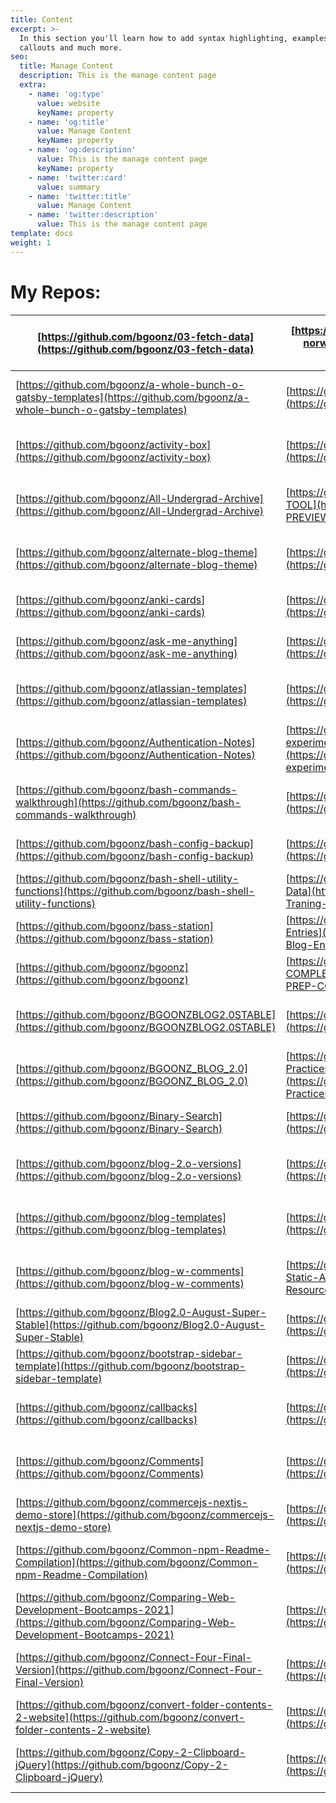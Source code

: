 ```yaml
---
title: Content
excerpt: >-
  In this section you'll learn how to add syntax highlighting, examples,
  callouts and much more.
seo:
  title: Manage Content
  description: This is the manage content page
  extra:
    - name: 'og:type'
      value: website
      keyName: property
    - name: 'og:title'
      value: Manage Content
      keyName: property
    - name: 'og:description'
      value: This is the manage content page
      keyName: property
    - name: 'twitter:card'
      value: summary
    - name: 'twitter:title'
      value: Manage Content
    - name: 'twitter:description'
      value: This is the manage content page
template: docs
weight: 1
---
```


<div class="note">
 
 # My Repos:



 | [https://github.com/bgoonz/03-fetch-data](https://github.com/bgoonz/03-fetch-data)                                                       | [https://github.com/bgoonz/gatsby-netlify-cms-norwex](https://github.com/bgoonz/gatsby-netlify-cms-norwex)                  |  | [https://hub.com/bgoonz/React-movie-app](https://hub.com/bgoonz/React-movie-app)                                                         | [https://github.com/bgoonz/Exploring-Promises](https://github.com/bgoonz/Exploring-Promises)                                 | [https://hub.com/bgoonz/vscode-customized-config](https://hub.com/bgoonz/vscode-customized-config)                                                             |
|------------------------------------------------------------------------------------------------------------------------------------------|-----------------------------------------------------------------------------------------------------------------------------|--|------------------------------------------------------------------------------------------------------------------------------------------|------------------------------------------------------------------------------------------------------------------------------|----------------------------------------------------------------------------------------------------------------------------------------------------------------|
| [https://github.com/bgoonz/a-whole-bunch-o-gatsby-templates](https://github.com/bgoonz/a-whole-bunch-o-gatsby-templates)                 | [https://github.com/bgoonz/gatsby-react-portfolio](https://github.com/bgoonz/gatsby-react-portfolio)                        |  | [https://hub.com/bgoonz/react-redux-medium-clone](https://hub.com/bgoonz/react-redux-medium-clone)                                       | [https://github.com/bgoonz/express-API-template](https://github.com/bgoonz/express-API-template)                             | [https://hub.com/bgoonz/vscode-Extension-readmes](https://hub.com/bgoonz/vscode-Extension-readmes)                                                             |
| [https://github.com/bgoonz/activity-box](https://github.com/bgoonz/activity-box)                                                         | [https://github.com/bgoonz/GIT-CDN-FILES](https://github.com/bgoonz/GIT-CDN-FILES)                                          |  | [https://hub.com/bgoonz/react-redux-notes-v5](https://hub.com/bgoonz/react-redux-notes-v5)                                               | [https://github.com/bgoonz/Express-basic-server-template](https://github.com/bgoonz/Express-basic-server-template)           | [https://hub.com/bgoonz/web-crawler-node](https://hub.com/bgoonz/web-crawler-node)                                                                             |
| [https://github.com/bgoonz/All-Undergrad-Archive](https://github.com/bgoonz/All-Undergrad-Archive)                                       | [https://github.com/bgoonz/GIT-HTML-PREVIEW-TOOL](https://github.com/bgoonz/GIT-HTML-PREVIEW-TOOL)                          |  | [https://hub.com/bgoonz/react-redux-registration-login-example](https://hub.com/bgoonz/react-redux-registration-login-example)           | [https://github.com/bgoonz/express-knex-postgres-boilerplate](https://github.com/bgoonz/express-knex-postgres-boilerplate)   | [https://hub.com/bgoonz/web-dev-interview-prep-quiz-website](https://hub.com/bgoonz/web-dev-interview-prep-quiz-website)                                       |
| [https://github.com/bgoonz/alternate-blog-theme](https://github.com/bgoonz/alternate-blog-theme)                                         | [https://github.com/bgoonz/gitbook](https://github.com/bgoonz/gitbook)                                                      |  | [https://hub.com/bgoonz/React_Notes_V3](https://hub.com/bgoonz/React_Notes_V3)                                                           | [https://github.com/bgoonz/EXPRESS-NOTES](https://github.com/bgoonz/EXPRESS-NOTES)                                           | [https://hub.com/bgoonz/web-dev-notes-resource-site](https://hub.com/bgoonz/web-dev-notes-resource-site)                                                       |
| [https://github.com/bgoonz/anki-cards](https://github.com/bgoonz/anki-cards)                                                             | [https://github.com/bgoonz/github-readme-stats](https://github.com/bgoonz/github-readme-stats)                              |  | [https://hub.com/bgoonz/Recursion-Practice-Website](https://hub.com/bgoonz/Recursion-Practice-Website)                                   | [https://github.com/bgoonz/fast-fourier-transform-](https://github.com/bgoonz/fast-fourier-transform-)                       | [https://hub.com/bgoonz/web-dev-setup-checker](https://hub.com/bgoonz/web-dev-setup-checker)                                                                   |
| [https://github.com/bgoonz/ask-me-anything](https://github.com/bgoonz/ask-me-anything)                                                   | [https://github.com/bgoonz/github-reference-repo](https://github.com/bgoonz/github-reference-repo)                          |  | [https://hub.com/bgoonz/Regex-and-Express-JS](https://hub.com/bgoonz/Regex-and-Express-JS)                                               | [https://github.com/bgoonz/form-builder-vanilla-js](https://github.com/bgoonz/form-builder-vanilla-js)                       | [https://hub.com/bgoonz/WEB-DEV-TOOLS-HUB](https://hub.com/bgoonz/WEB-DEV-TOOLS-HUB)                                                                           |
| [https://github.com/bgoonz/atlassian-templates](https://github.com/bgoonz/atlassian-templates)                                           | [https://github.com/bgoonz/GoalsTracker](https://github.com/bgoonz/GoalsTracker)                                            |  | [https://hub.com/bgoonz/repo-utils](https://hub.com/bgoonz/repo-utils)                                                                   | [https://github.com/bgoonz/Front-End-Frameworks-Practice](https://github.com/bgoonz/Front-End-Frameworks-Practice)           | [https://hub.com/bgoonz/web-dev-utils-package](https://hub.com/bgoonz/web-dev-utils-package)                                                                   |
| [https://github.com/bgoonz/Authentication-Notes](https://github.com/bgoonz/Authentication-Notes)                                         | [https://github.com/bgoonz/graphql-experimentation](https://github.com/bgoonz/graphql-experimentation)                      |  | [https://hub.com/bgoonz/resume-cv-portfolio-samples](https://hub.com/bgoonz/resume-cv-portfolio-samples)                                 | [https://github.com/bgoonz/full-stack-react-redux](https://github.com/bgoonz/full-stack-react-redux)                         | [https://hub.com/bgoonz/WebAudioDaw](https://hub.com/bgoonz/WebAudioDaw)                                                                                       |
| [https://github.com/bgoonz/bash-commands-walkthrough](https://github.com/bgoonz/bash-commands-walkthrough)                               | [https://github.com/bgoonz/https*\_\_mihirbeg.com*](https://github.com/bgoonz/https___mihirbeg.com_)                        |  | [https://hub.com/bgoonz/Revamped-Automatic-Guitar-Effect-Triggering](https://hub.com/bgoonz/Revamped-Automatic-Guitar-Effect-Triggering) | [https://github.com/bgoonz/Full-Text-Search](https://github.com/bgoonz/Full-Text-Search)                                     | [https://hub.com/bgoonz/website](https://hub.com/bgoonz/website)                                                                                               |
| [https://github.com/bgoonz/bash-config-backup](https://github.com/bgoonz/bash-config-backup)                                             | [https://github.com/bgoonz/iframe-showcase](https://github.com/bgoonz/iframe-showcase)                                      |  | [https://hub.com/bgoonz/scope-closure-context](https://hub.com/bgoonz/scope-closure-context)                                             | [https://github.com/bgoonz/Games](https://github.com/bgoonz/Games)                                                           | [https://github.com/bgoonz/Data-Structures-Algos-Codebase](https://github.com/bgoonz/Data-Structures-Algos-Codebase)                                           |
| [https://github.com/bgoonz/bash-shell-utility-functions](https://github.com/bgoonz/bash-shell-utility-functions)                         | [https://github.com/bgoonz/Image-Archive-Traning-Data](https://github.com/bgoonz/Image-Archive-Traning-Data)                |  | [https://hub.com/bgoonz/Shell-Script-Practice](https://hub.com/bgoonz/Shell-Script-Practice)                                             | [https://github.com/bgoonz/MihirBegMusicV3](https://github.com/bgoonz/MihirBegMusicV3)                                       | [https://github.com/bgoonz/DATA_STRUC_PYTHON_NOTES](https://github.com/bgoonz/DATA_STRUC_PYTHON_NOTES)                                                         |
| [https://github.com/bgoonz/bass-station](https://github.com/bgoonz/bass-station)                                                         | [https://github.com/bgoonz/Independent-Blog-Entries](https://github.com/bgoonz/Independent-Blog-Entries)                    |  | [https://hub.com/bgoonz/site-analysis](https://hub.com/bgoonz/site-analysis)                                                             | [https://github.com/bgoonz/Mihir_Beg_Final](https://github.com/bgoonz/Mihir_Beg_Final)                                       | [https://github.com/bgoonz/design-home-page-with-routes-bq5v7k](https://github.com/bgoonz/design-home-page-with-routes-bq5v7k)                                 |
| [https://github.com/bgoonz/bgoonz](https://github.com/bgoonz/bgoonz)                                                                     | [https://github.com/bgoonz/INTERVIEW-PREP-COMPLETE](https://github.com/bgoonz/INTERVIEW-PREP-COMPLETE)                      |  | [https://hub.com/bgoonz/sorting-algorithms](https://hub.com/bgoonz/sorting-algorithms)                                                   | [https://github.com/bgoonz/mini-project-showcase](https://github.com/bgoonz/mini-project-showcase)                           | [https://github.com/bgoonz/docs-collection](https://github.com/bgoonz/docs-collection)                                                                         |
| [https://github.com/bgoonz/BGOONZBLOG2.0STABLE](https://github.com/bgoonz/BGOONZBLOG2.0STABLE)                                           | [https://github.com/bgoonz/JAMSTACK-TEMPLATES](https://github.com/bgoonz/JAMSTACK-TEMPLATES)                                |  | [https://hub.com/bgoonz/sorting-algos](https://hub.com/bgoonz/sorting-algos)                                                             | [https://github.com/bgoonz/Music-Theory-n-Web-Synth-Keyboard](https://github.com/bgoonz/Music-Theory-n-Web-Synth-Keyboard)   | [https://github.com/bgoonz/Documentation-site-react](https://github.com/bgoonz/Documentation-site-react)                                                       |
| [https://github.com/bgoonz/BGOONZ_BLOG_2.0](https://github.com/bgoonz/BGOONZ_BLOG_2.0)                                                   | [https://github.com/bgoonz/Javascript-Best-Practices\_--Tools](https://github.com/bgoonz/Javascript-Best-Practices_--Tools) |  | [https://hub.com/bgoonz/sqlite3-nodejs-demo](https://hub.com/bgoonz/sqlite3-nodejs-demo)                                                 | [https://github.com/bgoonz/my-gists](https://github.com/bgoonz/my-gists)                                                     | [https://github.com/bgoonz/DS-ALGO-OFFICIAL](https://github.com/bgoonz/DS-ALGO-OFFICIAL)                                                                       |
| [https://github.com/bgoonz/Binary-Search](https://github.com/bgoonz/Binary-Search)                                                       | [https://github.com/bgoonz/jsanimate](https://github.com/bgoonz/jsanimate)                                                  |  | [https://hub.com/bgoonz/stalk-photos-web-assets](https://hub.com/bgoonz/stalk-photos-web-assets)                                         | [https://github.com/bgoonz/My-Medium-Blog](https://github.com/bgoonz/My-Medium-Blog)                                         | [https://github.com/bgoonz/DS-AND-ALGO-Notes-P2](https://github.com/bgoonz/DS-AND-ALGO-Notes-P2)                                                               |
| [https://github.com/bgoonz/blog-2.o-versions](https://github.com/bgoonz/blog-2.o-versions)                                               | [https://github.com/bgoonz/Jupyter-Notebooks](https://github.com/bgoonz/Jupyter-Notebooks)                                  |  | [https://hub.com/bgoonz/Standalone-Metranome](https://hub.com/bgoonz/Standalone-Metranome)                                               | [https://github.com/bgoonz/nextjs-netlify-blog-template](https://github.com/bgoonz/nextjs-netlify-blog-template)             | [https://github.com/bgoonz/ecommerce-interactive](https://github.com/bgoonz/ecommerce-interactive)                                                             |
| [https://github.com/bgoonz/blog-templates](https://github.com/bgoonz/blog-templates)                                                     | [https://github.com/bgoonz/Lambda](https://github.com/bgoonz/Lambda)                                                        |  | [https://hub.com/bgoonz/Star-wars-API-Promise-take2](https://hub.com/bgoonz/Star-wars-API-Promise-take2)                                 | [https://github.com/bgoonz/norwex-coff-ecom](https://github.com/bgoonz/norwex-coff-ecom)                                     | [https://github.com/bgoonz/embedable-repl-and-integrated-code-space-playground](https://github.com/bgoonz/embedable-repl-and-integrated-code-space-playground) |
| [https://github.com/bgoonz/blog-w-comments](https://github.com/bgoonz/blog-w-comments)                                                   | [https://github.com/bgoonz/Lambda-Resource-Static-Assets](https://github.com/bgoonz/Lambda-Resource-Static-Assets)          |  | [https://hub.com/bgoonz/Static-Study-Site](https://hub.com/bgoonz/Static-Study-Site)                                                     | [https://github.com/bgoonz/old-c-and-cpp-repos-from-undergrad](https://github.com/bgoonz/old-c-and-cpp-repos-from-undergrad) | [https://github.com/bgoonz/excel2html-table](https://github.com/bgoonz/excel2html-table)                                                                       |
| [https://github.com/bgoonz/Blog2.0-August-Super-Stable](https://github.com/bgoonz/Blog2.0-August-Super-Stable)                           | [https://github.com/bgoonz/learning-nextjs](https://github.com/bgoonz/learning-nextjs)                                      |  | [https://hub.com/bgoonz/styling-templates](https://hub.com/bgoonz/styling-templates)                                                     | [https://github.com/bgoonz/old-code-from-undergrad](https://github.com/bgoonz/old-code-from-undergrad)                       |                                                                                                                                                                |
| [https://github.com/bgoonz/bootstrap-sidebar-template](https://github.com/bgoonz/bootstrap-sidebar-template)                             | [https://github.com/bgoonz/Learning-Redux](https://github.com/bgoonz/Learning-Redux)                                        |  | [https://hub.com/bgoonz/supertemp](https://hub.com/bgoonz/supertemp)                                                                     | [https://github.com/bgoonz/picture-man-bob-v2](https://github.com/bgoonz/picture-man-bob-v2)                                 |                                                                                                                                                                |
| [https://github.com/bgoonz/callbacks](https://github.com/bgoonz/callbacks)                                                               | [https://github.com/bgoonz/Links-Shortcut-Site](https://github.com/bgoonz/Links-Shortcut-Site)                              |  | [https://hub.com/bgoonz/Ternary-converter](https://hub.com/bgoonz/Ternary-converter)                                                     | [https://github.com/bgoonz/Project-Showcase](https://github.com/bgoonz/Project-Showcase)                                     |                                                                                                                                                                |
| [https://github.com/bgoonz/Comments](https://github.com/bgoonz/Comments)                                                                 | [https://github.com/bgoonz/live-examples](https://github.com/bgoonz/live-examples)                                          |  | [https://hub.com/bgoonz/TetrisJS](https://hub.com/bgoonz/TetrisJS)                                                                       | [https://github.com/bgoonz/promises-with-async-and-await](https://github.com/bgoonz/promises-with-async-and-await)           |                                                                                                                                                                |
| [https://github.com/bgoonz/commercejs-nextjs-demo-store](https://github.com/bgoonz/commercejs-nextjs-demo-store)                         | [https://github.com/bgoonz/live-form](https://github.com/bgoonz/live-form)                                                  |  | [https://hub.com/bgoonz/TexTools](https://hub.com/bgoonz/TexTools)                                                                       | [https://github.com/bgoonz/psql-practice](https://github.com/bgoonz/psql-practice)                                           |                                                                                                                                                                |
| [https://github.com/bgoonz/Common-npm-Readme-Compilation](https://github.com/bgoonz/Common-npm-Readme-Compilation)                       | [https://github.com/bgoonz/loadash-es6-refactor](https://github.com/bgoonz/loadash-es6-refactor)                            |  | [https://hub.com/bgoonz/The-Algorithms](https://hub.com/bgoonz/The-Algorithms)                                                           | [https://github.com/bgoonz/python-playground-embed](https://github.com/bgoonz/python-playground-embed)                       |                                                                                                                                                                |
| [https://github.com/bgoonz/Comparing-Web-Development-Bootcamps-2021](https://github.com/bgoonz/Comparing-Web-Development-Bootcamps-2021) | [https://github.com/bgoonz/markdown-css](https://github.com/bgoonz/markdown-css)                                            |  | [https://hub.com/bgoonz/TRASH](https://hub.com/bgoonz/TRASH)                                                                             | [https://github.com/bgoonz/python-practice-notes](https://github.com/bgoonz/python-practice-notes)                           |                                                                                                                                                                |
| [https://github.com/bgoonz/Connect-Four-Final-Version](https://github.com/bgoonz/Connect-Four-Final-Version)                             | [https://github.com/bgoonz/Markdown-Templates](https://github.com/bgoonz/Markdown-Templates)                                |  | [https://hub.com/bgoonz/Triggered-Guitar-Effects-Platform](https://hub.com/bgoonz/Triggered-Guitar-Effects-Platform)                     | [https://github.com/bgoonz/python-scripts](https://github.com/bgoonz/python-scripts)                                         |                                                                                                                                                                |
| [https://github.com/bgoonz/convert-folder-contents-2-website](https://github.com/bgoonz/convert-folder-contents-2-website)               | [https://github.com/bgoonz/meditation-app](https://github.com/bgoonz/meditation-app)                                        |  | [https://hub.com/bgoonz/Useful-Snippets-js](https://hub.com/bgoonz/Useful-Snippets-js)                                                   | [https://github.com/bgoonz/PYTHON_PRAC](https://github.com/bgoonz/PYTHON_PRAC)                                               |                                                                                                                                                                |
| [https://github.com/bgoonz/Copy-2-Clipboard-jQuery](https://github.com/bgoonz/Copy-2-Clipboard-jQuery)                                   | [https://github.com/bgoonz/MihirBegMusicLab](https://github.com/bgoonz/MihirBegMusicLab)                                    |  | [https://hub.com/bgoonz/UsefulResourceRepo2.0](https://hub.com/bgoonz/UsefulResourceRepo2.0)                                             | [https://github.com/bgoonz/random-list-of-embedable-content](https://github.com/bgoonz/random-list-of-embedable-content)     |